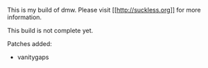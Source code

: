 This is my build of dmw.  Please visit [[http://suckless.org]] for more information.

This build is not complete yet.  

Patches added:
* vanitygaps
